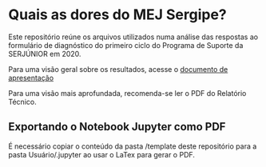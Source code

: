 # Quais as dores do MEJ Sergipe?

Este repositório reúne os arquivos utilizados numa análise das respostas ao formulário de diagnóstico do primeiro ciclo do Programa de Suporte da SERJÚNIOR em 2020.

Para uma visão geral sobre os resultados, acesse o [documento de apresentação](https://drive.google.com/file/d/1MOFbl-_KKSvt4ZDFQR_MoZAUnlOlq1Dt/view?usp=drivesdk)

Para uma visão mais aprofundada, recomenda-se ler o PDF do Relatório Técnico.

## Exportando o Notebook Jupyter como PDF

É necessário copiar o conteúdo da pasta /template deste repositório para a pasta Usuário/.jupyter ao usar o LaTex para gerar o PDF.
